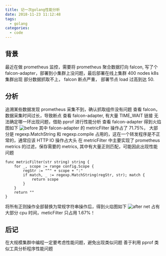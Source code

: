 ```yaml
---
title: 记一次golang性能分析
date: 2018-11-23 11:12:48
tags:
  - golang
categories:
  - code
---
```


## 背景

最近在做 prometheus 监控，需要将 prometheus 聚合数据打向 falcon, 写了个 falcon-adapter，部署到小集群上没问题，最后部署在线上集群 400 nodes k8s 集群出现 部分数据抓取不上， falcon 断点严重， 部署节点 load 过高到达 50.

## 分析

追溯某些数据发现 prometheus 采集不到，确认抓取组件没有问题
查看 falcon，数据采集时间过长，导致断点
查看 falcon-adapter, 有大量 TIME_WAIT 链接
无法确定哪一环出现问题，借助 pprof 进行性能分析
查看 falcon-adapter 得到火焰图如下
![before](/img/blog/golang分析.png)
其中 falcon-adapter 的 metricFilter 操作占了 71.75%， 大部分是 regexp.MatchString 和 regexp.compile 占用的，这在一个转发程序是不正常的，通常应该 HTTP IO 操作占大头
在 metricFilter 中主要实现了 prometheus metrics 的过滤，保存需要的 metrics, 其中有大量正则匹配，可能因此出现性能问题

```
func metricFilter(str string) string {
    for _, scope := range config.Scope {
        regStr := "^" + scope + ":"
        if match, _ := regexp.MatchString(regStr, str); match {
            return scope
        }
    }
    return ""
}
```

将所有正则操作全部替换为常规字符串操作后，得到火焰图如下
![after](/img/blog/golang分析1.png)
net 占有大部分 cpu 时间，meticFilter 只占用 1.67%！

## 后记

在大规模集群中编程一定要考虑性能问题，避免出现类似问题
善于利用 pprof 类似工具分析程序性能问题

